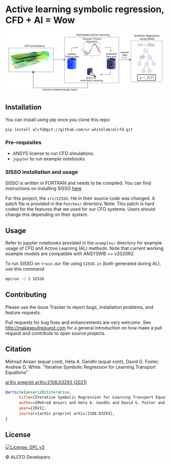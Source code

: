 # Active learning symbolic regression, CFD + AI = Wow

<img src="img/concept.png">

## Installation

You can install using pip once you clone this repo:
```
pip install alcfd@git://github.com/ur-whitelab/alcfd.git
```

### Pre-requisites
- ANSYS license to run CFD simulations. 
- `jupyter` to run example notebooks 

### SISSO installation and usage
SISSO is written in FORTRAN and needs to be compiled. You can find instructions on installing SISSO [here](https://github.com/rouyang2017/SISSO).

For this project, the `src/SISSO.f90` in their source code was changed. A patch file is provided in the `Patches/` directory. Note: This patch is hard coded for the features that we used for our CFD systems. Users should change this depending on their system.

## Usage 
Refer to jupyter notebooks provided in the `examples/` directory for example usage of CFD and Active Learning (AL) methods. Note that current working example models are compatible with ANSYSWB >= v2020R2.

To run SISSO on `train.dat` file using `SISSO.in` (both generated during AL), use this command:
```bash
mpirun -n 1 SISSO
```

## Contributing
Please use the Issue Tracker to report bugs, installation problems, and feature requests.

Pull requests for bug fixes and enhancements are very welcome. See http://makeapullrequest.com for a general introduction on how make a pull request and contribute to open source projects. 

## Citation

Mehrad Ansari (equal cont), Heta A. Gandhi (equal cont), David G. Foster, Andrew D. White. "Iterative Symbolic Regression for Learning Transport Equations"

[arXiv preprint arXiv:2108.03293 (2021)](https://arxiv.org/abs/2108.03293)

```bibtex
@article{ansari2021iterative,
      title={Iterative Symbolic Regression for Learning Transport Equations}, 
      author={Mehrad Ansari and Heta A. Gandhi and David G. Foster and Andrew D. White},
      year={2021},
      journal={arXiv preprint arXiv:2108.03293},
}
```
## License
[![License: GPL v3](https://img.shields.io/badge/License-GPLv3-blue.svg)](https://www.gnu.org/licenses/gpl-3.0)

&copy; ALCFD Developers
